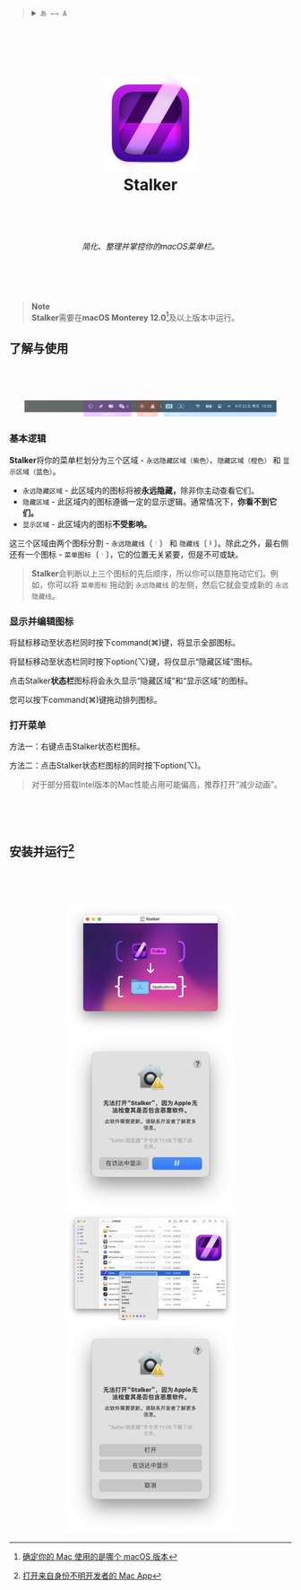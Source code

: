 <blockquote>
  <details>
    <summary>
      <code>あ ←→ A</code>
    </summary>
    <br />
    &emsp;&ensp;<a href="https://github.com/KrLite/Stalker">English</a>
    <br />
    &emsp;&ensp;简体中文
  </details>
</blockquote>

### <div><!--Empty Lines--><br /><br /></div>

# <p align="center"><img width="172" src="/Stalker/Assets.xcassets/AppIcon.appiconset/icon_512x512@2x@2x.png?raw=true" /><br />Stalker</p><br />

###### <p align="center">简化、整理并掌控你的macOS菜单栏。</p>

### <div><!--Empty Lines--><br /><br /></div>

> **Note**  
> **Stalker**需要在**macOS Monterey 12.0**[^check_your_macos_version]及以上版本中运行。

[^check_your_macos_version]: [确定你的 Mac 使用的是哪个 macOS 版本](https://support.apple.com/zh-cn/HT201260)

## 了解与使用

### <div><!--Empty Lines--><br /><br /></div>

<div align="center"><img alt="总览" width="450" src="/Docs/Contents/简体中文/Overview.png?raw=true" /></div>

### 基本逻辑

**Stalker**将你的菜单栏划分为三个区域 - `永远隐藏区域（紫色）`、`隐藏区域（橙色）` 和 `显示区域（蓝色）`。

- `永远隐藏区域` - 此区域内的图标将被<b>永远隐藏，</b>除非你主动查看它们。
- `隐藏区域` - 此区域内的图标遵循一定的显示逻辑。通常情况下，**你看不到它们。**
- `显示区域` - 此区域内的图标**不受影响。**

这三个区域由两个图标分割 - `永远隐藏线`〔<picture><source media="(prefers-color-scheme: dark)" srcset="/Docs/Contents/简体中文/Light/Dotted%20Line.png?raw=true" /><img height="12" src="/Docs/Contents/简体中文/Dark/Dotted%20Line.png?raw=true" /></picture>〕 和 `隐藏线`〔<picture><source media="(prefers-color-scheme: dark)" srcset="/Docs/Contents/简体中文/Light/Line.png?raw=true" /><img height="12" src="/Docs/Contents/简体中文/Dark/Line.png?raw=true" /></picture>〕。除此之外，最右侧还有一个图标 - `菜单图标`〔<picture><source media="(prefers-color-scheme: dark)" srcset="/Docs/Contents/简体中文/Light/Dot.png?raw=true" /><img height="12" src="/Docs/Contents/简体中文/Dark/Dot.png?raw=true" /></picture>〕，它的位置无关紧要，但是不可或缺。

> **Stalker**会判断以上三个图标的先后顺序，所以你可以随意拖动它们。例如，你可以将 `菜单图标` 拖动到 `永远隐藏线` 的左侧，然后它就会变成新的 `永远隐藏线`。

### 显示并编辑图标

将鼠标移动至状态栏同时按下command(⌘)键，将显示全部图标。

将鼠标移动至状态栏同时按下option(⌥)键，将仅显示“隐藏区域”图标。

点击Stalker**状态栏**图标将会永久显示“隐藏区域”和“显示区域”的图标。

您可以按下command(⌘)键拖动排列图标。

### 打开菜单

方法一：右键点击Stalker状态栏图标。

方法二：点击Stalker状态栏图标的同时按下option(⌥)。

> 对于部分搭载Intel版本的Mac性能占用可能偏高，推荐打开“减少动画”。

### <div><!--Empty Lines--><br /><br /></div>

## 安装并运行[^install_and_run]

### <div><!--Empty Lines--><br /><br /></div>

[^install_and_run]: [打开来自身份不明开发者的 Mac App](https://support.apple.com/zh-cn/guide/mac-help/mh40616/mac)

<div align="center">
  <!--DMG-->
  <picture>
    <source
      media="(prefers-color-scheme: dark)"
      srcset="/Docs/Contents/简体中文/Dark/1.png?raw=true"
    />
    <img
      width="300"
      src="/Docs/Contents/简体中文/Light/1.png?raw=true"
    />
  </picture>
</div>

<div align="center">
  <!--Open in Finder-->
  <picture>
    <source
      media="(prefers-color-scheme: dark)"
      srcset="/Docs/Contents/简体中文/Dark/2.png?raw=true"
    />
    <img
      width="300"
      src="/Docs/Contents/简体中文/Light/2.png?raw=true"
    />
  </picture>
</div>

<div align="center">
  <!--Open with Right Click-->
  <picture>
    <source
      media="(prefers-color-scheme: dark)"
      srcset="/Docs/Contents/简体中文/Dark/3.png?raw=true"
    />
    <img
      width="300"
      src="/Docs/Contents/简体中文/Light/3.png?raw=true"
    />
  </picture>
</div>

<div align="center">
  <!--Open-->
  <picture>
    <source
      media="(prefers-color-scheme: dark)"
      srcset="/Docs/Contents/简体中文/Dark/4.png?raw=true"
    />
    <img
      width="300"
      src="/Docs/Contents/简体中文/Light/4.png?raw=true"
    />
  </picture>
</div>
